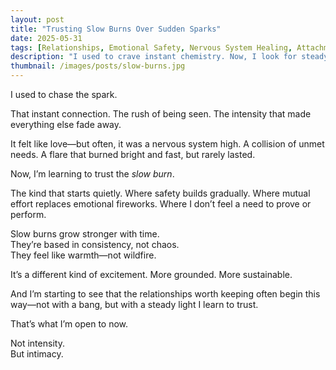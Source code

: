 ```yaml
---
layout: post
title: "Trusting Slow Burns Over Sudden Sparks"
date: 2025-05-31
tags: [Relationships, Emotional Safety, Nervous System Healing, Attachment, Love, Slow Living, Intimacy, Self-Awareness]
description: "I used to crave instant chemistry. Now, I look for steady warmth."
thumbnail: /images/posts/slow-burns.jpg
---
```


I used to chase the spark.

That instant connection. The rush of being seen. The intensity that made everything else fade away.

It felt like love—but often, it was a nervous system high. A collision of unmet needs. A flare that burned bright and fast, but rarely lasted.

Now, I’m learning to trust the *slow burn*.

The kind that starts quietly. Where safety builds gradually. Where mutual effort replaces emotional fireworks. Where I don’t feel a need to prove or perform.

Slow burns grow stronger with time.  
They’re based in consistency, not chaos.  
They feel like warmth—not wildfire.

It’s a different kind of excitement. More grounded. More sustainable.

And I’m starting to see that the relationships worth keeping often begin this way—not with a bang, but with a steady light I learn to trust.

That’s what I’m open to now.

Not intensity.  
But intimacy.

